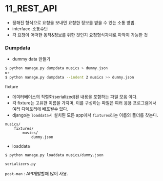# 11_REST_API

- 정해진 형식으로 요청을 보내면 요청한 정보를 받을 수 있는 소통 방법.
- interface-소통수단
- 각 요청이 어떠한 동작&정보를 위한 것인지 요청형식자체로 파악이 가능한 것



### Dumpdata

- dummy data 만들기 

```bash
$ python manage.py dumpdata musics > dummy.json
or
$ python manage.py dumpdata --indent 2 musics >> dummy.json
```

fixture

- 데이터베이스의 직렬화(serialized)된 내용을 포함하는 파일 모음 이다.
- 각 fixture는 고유한 이름을 가지며, 이를 구성하는 파일은 여러 응용 프로그램에서 여러 디렉토리에 배포될수 있다.
- django는 `loaddata`시 설치된 모든 app에서 `fixtures`라는 이름의 폴더를 찾는다.

```
musics/
	fixtures/
		musics/
			dummy.json
```

- loaddata

```bash
$ python manage.py loaddata musics/dummy.json
```



`serializers.py`



`post-man` : API개발할때 많이 사용.